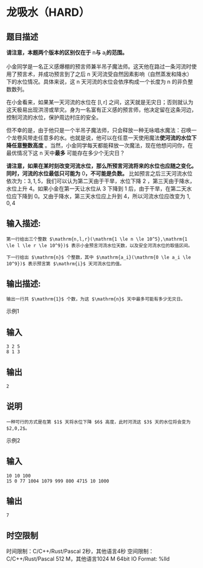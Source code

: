 # 龙吸水（HARD）

## 题目描述

**请注意，本题两个版本的区别仅在于** $\mathrm{n}$**与** $\mathrm{a_i}$**的范围。**  
  
小金同学是一名正义感爆棚的预言师兼半吊子魔法师。这天他在路过一条河流时使用了预言术，并成功预言到了之后 $\mathrm{n}$ 天河流受自然因素影响（自然蒸发和降水）下的水位情况。具体来说，这 $\mathrm{n}$ 天河流的水位会依序构成一个长度为 $\mathrm{n}$ 的非负整数数列。  
  
在小金看来，如果某一天河流的水位在 $\mathrm{\left[ l,r\right]}$ 之间，这天就是无灾日；否则就认为这天极易出现洪涝或旱灾。身为一名富有正义感的预言师，他决定留在这条河边，控制河流的水位，保护周边村庄的安全。  
  
但不幸的是，由于他只是一个半吊子魔法师，只会释放一种无咏唱水魔法：召唤一个龙卷风带走任意多的水。也就是说，他可以在任意一天使用魔法**使河流的水位下降任意整数高度** 。当然，小金同学每天都能释放一次魔法，现在他想问问你，在最优情况下这 $\mathrm{n}$ 天中**最多** 可能存在多少个无灾日？  
  
**请注意，如果在某时刻改变河流水位，那么所预言河流将来的水位也应随之变化。同时，河流的水位最低只可能为** $0$**，不可能是负数。** 比如预言之后三天河流水位依次为：$3,1,5$，我们可以认为第二天由于干旱，水位下降 $2$ ，第三天由于降水，水位上升 $4$。如果小金在第一天让水位从 $3$ 下降到 $1$ 后，由于干旱，在第二天水位应下降到 $0$。又由于降水，第三天水位应上升到 $4$，所以河流水位应改变为 $1,0,4$  


## 输入描述:
    
    
    第一行给出三个整数 $\mathrm{n,l,r}(\mathrm{1 \le n \le 10^5},\mathrm{1 \le l \le r \le 10^9})$ 表示小金预言河流水位天数，以及安全河流水位的取值区间。  
      
    下一行给出 $\mathrm{n}$ 个整数，其中 $\mathrm{a_i}(\mathrm{0 \le a_i \le 10^9})$ 表示预言第 $\mathrm{i}$ 天河流水位的值。

## 输出描述:
    
    
    输出一行共 $\mathrm{1}$ 个数，为这 $\mathrm{n}$ 天中最多可能有多少无灾日。

示例1 

## 输入
    
    
    3 2 5
    8 1 3

## 输出
    
    
    2

## 说明
    
    
    一种可行的方式是在第 $1$ 天将水位下降 $6$ 高度，此时河流这 $3$ 天的水位将会变为 $2,0,2$。

示例2 

## 输入
    
    
    10 10 100
    15 0 77 1004 1079 999 800 4715 10 1000

## 输出
    
    
    7


## 时空限制

时间限制：C/C++/Rust/Pascal 2秒，其他语言4秒
空间限制：C/C++/Rust/Pascal 512 M，其他语言1024 M
64bit IO Format: %lld